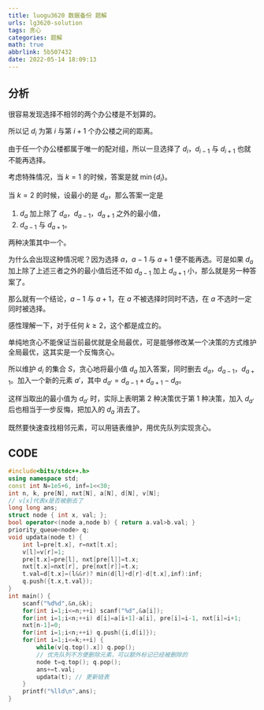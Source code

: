 ```yaml
---
title: luogu3620 数据备份 题解
urls: lg3620-solution
tags: 贪心
categories: 题解
math: true
abbrlink: 5b507432
date: 2022-05-14 18:09:13
---
```


## 分析

很容易发现选择不相邻的两个办公楼是不划算的。

所以记 $d_i$ 为第 $i$ 与第 $i+1$ 个办公楼之间的距离。

<!--more-->

由于任一个办公楼都属于唯一的配对组，所以一旦选择了 $d_i$，$d_{i-1}$ 与 $d_{i+1}$ 也就不能再选择。

考虑特殊情况，当 $k=1$ 的时候，答案是就 $\min{\{ d_i \}}$。

当 $k=2$ 的时候，设最小的是 $d_a$，那么答案一定是

1. $d_a$ 加上除了 $d_a$，$d_{a-1}$，$d_{a+1}$ 之外的最小值，
2. $d_{a-1}$ 与 $d_{a+1}$。

两种决策其中一个。

为什么会出现这种情况呢？因为选择 $a$，$a-1$ 与 $a+1$ 便不能再选。可是如果 $d_a$ 加上除了上述三者之外的最小值后还不如 $d_{a-1}$ 加上 $d_{a+1}$ 小，那么就是另一种答案了。

那么就有一个结论，$a-1$ 与 $a+1$，在 $a$ 不被选择时同时不选，在 $a$ 不选时一定同时被选择。

感性理解一下，对于任何 $k \ge 2$，这个都是成立的。

单纯地贪心不能保证当前最优就是全局最优，可是能够修改某一个决策的方式维护全局最优，这其实是一个反悔贪心。

所以维护 $d_i$ 的集合 $S$，贪心地将最小值 $d_a$ 加入答案，同时删去 $d_a$，$d_{a-1}$，$d_{a+1}$。加入一个新的元素 $a'$，其中 $d_{a'}=d_{a-1}+d_{a+1}-d_a$。

这样当取出的最小值为 $d_{a'}$ 时，实际上表明第 2 种决策优于第 1 种决策，加入 $d_{a'}$ 后也相当于一步反悔，把加入的 $d_a$ 消去了。

既然要快速查找相邻元素，可以用链表维护，用优先队列实现贪心。

## CODE

```cpp
#include<bits/stdc++.h>
using namespace std;
const int N=1e5+6, inf=1<<30;
int n, k, pre[N], nxt[N], a[N], d[N], v[N];
// v[x]代表x是否被删去了
long long ans;
struct node { int x, val; };
bool operator<(node a,node b) { return a.val>b.val; } 
priority_queue<node> q;
void updata(node t) {
	int l=pre[t.x], r=nxt[t.x];
	v[l]=v[r]=1;
	pre[t.x]=pre[l], nxt[pre[l]]=t.x;
    nxt[t.x]=nxt[r], pre[nxt[r]]=t.x;
    t.val=d[t.x]=(l&&r)? min(d[l]+d[r]-d[t.x],inf):inf;
    q.push({t.x,t.val});
}
int main() {
    scanf("%d%d",&n,&k);
    for(int i=1;i<=n;++i) scanf("%d",&a[i]);
    for(int i=1;i<n;++i) d[i]=a[i+1]-a[i], pre[i]=i-1, nxt[i]=i+1;
    nxt[n-1]=0;
    for(int i=1;i<n;++i) q.push({i,d[i]});
    for(int i=1;i<=k;++i) {
    	while(v[q.top().x]) q.pop(); 
        // 优先队列不方便删除元素，可以额外标记已经被删除的
		node t=q.top(); q.pop();     
        ans+=t.val;
        updata(t); // 更新链表
    }
    printf("%lld\n",ans);
}
```

